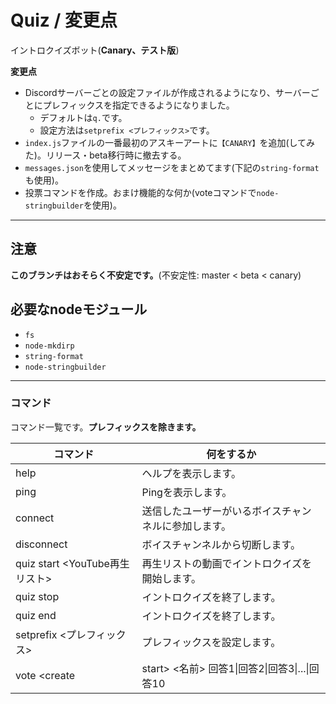 # Quiz / 変更点
イントロクイズボット(**Canary、テスト版**)

**変更点**
 - Discordサーバーごとの設定ファイルが作成されるようになり、サーバーごとにプレフィックスを指定できるようになりました。
   - デフォルトは`q.`です。
   - 設定方法は`setprefix <プレフィックス>`です。
 - `index.js`ファイルの一番最初のアスキーアートに`【CANARY】`を追加(してみた)。リリース・beta移行時に撤去する。
 - `messages.json`を使用してメッセージをまとめてます(下記の`string-format`も使用)。
 - 投票コマンドを作成。おまけ機能的な何か(voteコマンドで`node-stringbuilder`を使用)。

---
## 注意
__**このブランチはおそらく不安定です。**__(不安定性: master < beta < canary)

## 必要なnodeモジュール
 - `fs`
 - `node-mkdirp`
 - `string-format`
 - `node-stringbuilder`

---
### コマンド
コマンド一覧です。__プレフィックスを除きます。__

| コマンド | 何をするか |
| -------- | ---------- |
| help | ヘルプを表示します。 |
| ping | Pingを表示します。 |
| connect | 送信したユーザーがいるボイスチャンネルに参加します。 |
| disconnect | ボイスチャンネルから切断します。 |
| quiz start <YouTube再生リスト> | 再生リストの動画でイントロクイズを開始します。 |
| quiz stop | イントロクイズを終了します。 |
| quiz end  | イントロクイズを終了します。 |
| setprefix <プレフィックス> | プレフィックスを設定します。 |
| vote <create|start> <名前> 回答1\|回答2\|回答3\|...\|回答10 | 投票を作成します。 |

